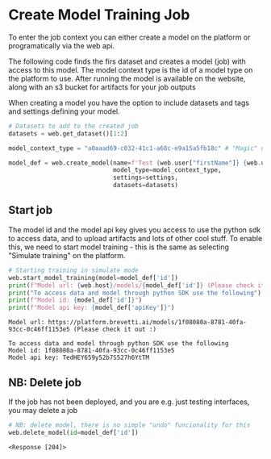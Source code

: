 #  Create Model Training Job
To enter the job context you can either create a model on the platform or programatically via the web api.

The following code finds the firs dataset and creates a model (job) with access to this model.
The model context type is the id of a model type on the platform to use.
After running the model is available on the website, along with an s3 bucket for artifacts for your job outputs


When creating a model you have the option to include datasets and tags and settings defining your model.


```python
# Datasets to add to the created job
datasets = web.get_dataset()[1:2]

model_context_type = "a0aaad69-c032-41c1-a68c-e9a15a5fb18c" # "Magic" undocumented uId of *external* job model type

model_def = web.create_model(name=f'Test {web.user["firstName"]} {web.user["lastName"]}',
                             model_type=model_context_type,
                             settings=settings,
                             datasets=datasets)
```

## Start job

The model id and the model api key gives you access to use the python sdk to access data, and to upload artifacts and lots of other cool stuff. To enable this, we need to start model training - this is the same as selecting "Simulate training" on the platform.


```python
# Starting training in simulate mode
web.start_model_training(model=model_def['id'])
print(f"Model url: {web.host}/models/{model_def['id']} (Please check it out :)\n")
print("To access data and model through python SDK use the following")
print(f"Model id: {model_def['id']}")
print(f"Model api key: {model_def['apiKey']}")
```

    Model url: https://platform.brevetti.ai/models/1f08080a-8781-40fa-93cc-0c46ff1153e5 (Please check it out :)
    
    To access data and model through python SDK use the following
    Model id: 1f08080a-8781-40fa-93cc-0c46ff1153e5
    Model api key: TedHEY659y52b7S527h6YtTM


## NB: Delete job
If the job has not been deployed, and you are e.g. just testing interfaces, you may delete a job


```python
# NB: delete model, there is no simple "undo" funcionality for this
web.delete_model(id=model_def['id'])
```




    <Response [204]>


